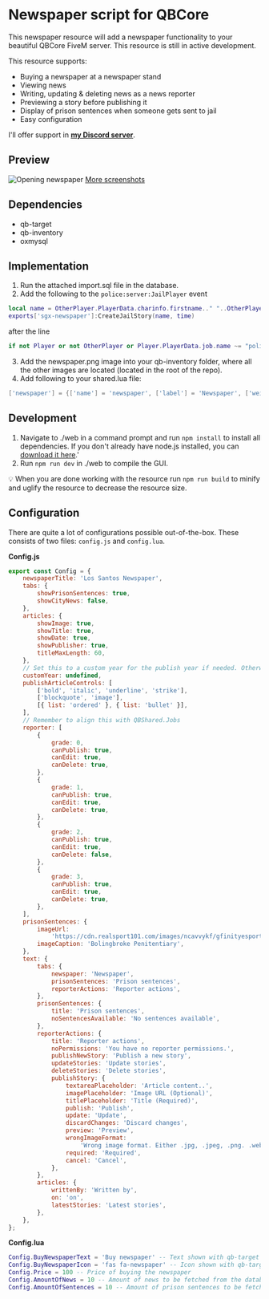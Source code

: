 # Newspaper script for QBCore

This newspaper resource will add a newspaper functionality to your beautiful QBCore FiveM server. This resource is still in active development.

This resource supports:

- Buying a newspaper at a newspaper stand
- Viewing news
- Writing, updating & deleting news as a news reporter
- Previewing a story before publishing it
- Display of prison sentences when someone gets sent to jail
- Easy configuration

I'll offer support in **[my Discord server](https://discord.gg/R7MMSsZJ8r)**.

## Preview
![Opening newspaper](https://user-images.githubusercontent.com/6727484/194955635-6e1df61d-6b40-41b4-a20c-ac291cff056d.png)
[More screenshots](https://imgur.com/a/6Pk5l41)

## Dependencies
- qb-target
- qb-inventory
- oxmysql

## Implementation
1. Run the attached import.sql file in the database.
2. Add the following to the `police:server:JailPlayer` event 
```lua
local name = OtherPlayer.PlayerData.charinfo.firstname.." "..OtherPlayer.PlayerData.charinfo.lastname
exports['sgx-newspaper']:CreateJailStory(name, time)
```
after the line
```lua
if not Player or not OtherPlayer or Player.PlayerData.job.name ~= "police" then return end
```
3. Add the newspaper.png image into your qb-inventory folder, where all the other images are located (located in the root of the repo).
4. Add following to your shared.lua file:
```lua
['newspaper'] = {['name'] = 'newspaper', ['label'] = 'Newspaper', ['weight'] = 10, ['type'] = 'item', ['image'] = 'newspaper.png', ['unique'] = false , ['useable'] = true, ['shouldClose'] = true, ['combinable'] = nil, ['description'] = 'Los Santos Newspaper'},
```

## Development

1. Navigate to ./web in a command prompt and run `npm install` to install all dependencies. If you don't already have node.js installed, you can [download it here](https://nodejs.org/en/download/).'
2. Run `npm run dev` in ./web to compile the GUI.

:bulb: When you are done working with the resource run `npm run build` to minify and uglify the resource to decrease the resource size.

## Configuration

There are quite a lot of configurations possible out-of-the-box. These consists of two files: `config.js` and `config.lua`.

**Config.js**
```js
export const Config = {
	newspaperTitle: 'Los Santos Newspaper',
	tabs: {
		showPrisonSentences: true,
		showCityNews: false,
	},
	articles: {
		showImage: true,
		showTitle: true,
		showDate: true,
		showPublisher: true,
		titleMaxLength: 60,
	},
	// Set this to a custom year for the publish year if needed. Otherwise it will use the current date
	customYear: undefined,
	publishArticleControls: [
		['bold', 'italic', 'underline', 'strike'],
		['blockquote', 'image'],
		[{ list: 'ordered' }, { list: 'bullet' }],
	],
	// Remember to align this with QBShared.Jobs
	reporter: [
		{
			grade: 0,
			canPublish: true,
			canEdit: true,
			canDelete: true,
		},
		{
			grade: 1,
			canPublish: true,
			canEdit: true,
			canDelete: true,
		},
		{
			grade: 2,
			canPublish: true,
			canEdit: true,
			canDelete: false,
		},
		{
			grade: 3,
			canPublish: true,
			canEdit: true,
			canDelete: true,
		},
	],
	prisonSentences: {
		imageUrl:
			'https://cdn.realsport101.com/images/ncavvykf/gfinityesports/94d9c2c9e240b6b4e792a705ead0a0d188c1af47-808x455.png?w=686&h=386&auto=format',
		imageCaption: 'Bolingbroke Penitentiary',
	},
	text: {
		tabs: {
			newspaper: 'Newspaper',
			prisonSentences: 'Prison sentences',
			reporterActions: 'Reporter actions',
		},
		prisonSentences: {
			title: 'Prison sentences',
			noSentencesAvailable: 'No sentences available',
		},
		reporterActions: {
			title: 'Reporter actions',
			noPermissions: 'You have no reporter permissions.',
			publishNewStory: 'Publish a new story',
			updateStories: 'Update stories',
			deleteStories: 'Delete stories',
			publishStory: {
				textareaPlaceholder: 'Article content..',
				imagePlaceholder: 'Image URL (Optional)',
				titlePlaceholder: 'Title (Required)',
				publish: 'Publish',
				update: 'Update',
				discardChanges: 'Discard changes',
				preview: 'Preview',
				wrongImageFormat:
					'Wrong image format. Either .jpg, .jpeg, .png. .webp, .avif, .gif, or .svg expected',
				required: 'Required',
				cancel: 'Cancel',
			},
		},
		articles: {
			writtenBy: 'Written by',
			on: 'on',
			latestStories: 'Latest stories',
		},
	},
};
```

**Config.lua**
```lua
Config.BuyNewspaperText = 'Buy newspaper' -- Text shown with qb-target
Config.BuyNewspaperIcon = 'fas fa-newspaper' -- Icon shown with qb-target
Config.Price = 100 -- Price of buying the newspaper
Config.AmountOfNews = 10 -- Amount of news to be fetched from the database
Config.AmountOfSentences = 10 -- Amount of prison sentences to be fetched from the database
```

